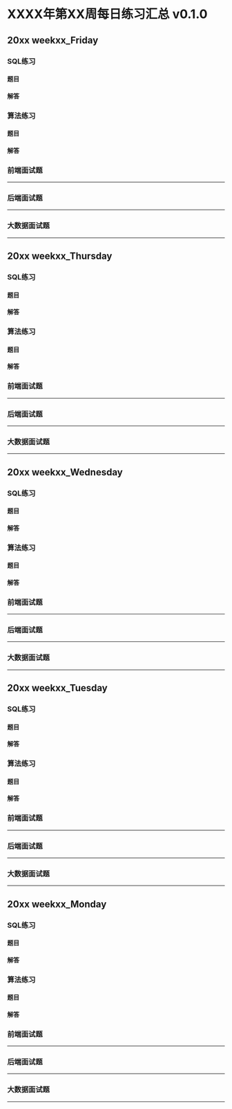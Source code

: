 # XXXX年第XX周每日练习汇总 v0.1.0


## 20xx weekxx_Friday  
### SQL练习 
#### 题目  
#### 解答  
### 算法练习  
#### 题目  
#### 解答  
### 前端面试题  
****  
### 后端面试题  
****  
### 大数据面试题  
****  


## 20xx weekxx_Thursday  
### SQL练习 
#### 题目  
#### 解答  
### 算法练习  
#### 题目  
#### 解答  
### 前端面试题  
****  
### 后端面试题  
****  
### 大数据面试题  
****  


## 20xx weekxx_Wednesday  
### SQL练习 
#### 题目  
#### 解答  
### 算法练习  
#### 题目  
#### 解答  
### 前端面试题  
****  
### 后端面试题  
****  
### 大数据面试题  
****  


## 20xx weekxx_Tuesday  
### SQL练习 
#### 题目  
#### 解答  
### 算法练习  
#### 题目  
#### 解答  
### 前端面试题  
****  
### 后端面试题  
****  
### 大数据面试题  
****  


## 20xx weekxx_Monday  
### SQL练习 
#### 题目  
#### 解答  
### 算法练习  
#### 题目  
#### 解答  
### 前端面试题  
****  
### 后端面试题  
****  
### 大数据面试题  
****  